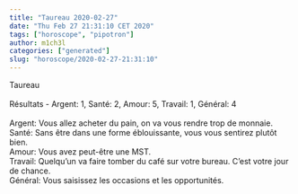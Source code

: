 ```yaml
---
title: "Taureau 2020-02-27"
date: "Thu Feb 27 21:31:10 CET 2020"
tags: ["horoscope", "pipotron"]
author: m1ch3l
categories: ["generated"]
slug: "horoscope/2020-02-27-21:31:10"
---
```


Taureau<br>
<br>
Résultats - Argent: 1, Santé: 2, Amour: 5, Travail: 1, Général: 4<br>
<br>
Argent:  Vous allez acheter du pain, on va vous rendre trop de monnaie. <br>
Santé:   Sans être dans une forme éblouissante, vous vous sentirez plutôt bien. <br>
Amour:   Vous avez peut-être une MST. <br>
Travail: Quelqu’un va faire tomber du café sur votre bureau. C’est votre jour de chance.<br>
Général: Vous saisissez les occasions et les opportunités.<br>
